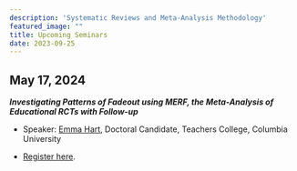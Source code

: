 ```yaml
---
description: 'Systematic Reviews and Meta-Analysis Methodology'
featured_image: ""
title: Upcoming Seminars
date: 2023-09-25
---
```



## May 17, 2024

***Investigating Patterns of Fadeout using MERF, the Meta-Analysis of Educational RCTs with Follow-up***

- Speaker: [Emma Hart](https://www.researchgate.net/profile/Emma-Hart-30), Doctoral Candidate, Teachers College, Columbia University

-  [Register here](https://us02web.zoom.us/meeting/register/tZwucu6hrT0vHNbu0sxk5wyoOLIU3johwQQS).